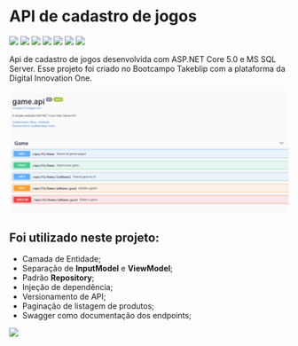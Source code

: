 # API de cadastro de jogos

 ![](https://img.shields.io/badge/C%23-239120?style=for-the-badge&logo=c-sharp&logoColor=white) ![](https://img.shields.io/badge/.NET-5C2D91?style=for-the-badge&logo=dot-net&logoColor=white) ![](https://img.shields.io/badge/NuGet-004880?style=for-the-badge&logo=nuget&logoColor=white) ![](https://img.shields.io/badge/Microsoft-666666?style=for-the-badge&logo=microsoft&logoColor=white) ![](https://img.shields.io/badge/Microsoft%20SQL%20Sever-CC2927?style=for-the-badge&logo=microsoft%20sql%20server&logoColor=white) ![](https://img.shields.io/badge/Git-F05032?style=for-the-badge&logo=git&logoColor=white) ![](https://img.shields.io/badge/Visual_Studio_Code-0078D4?style=for-the-badge&logo=visual%20studio%20code&logoColor=white)


Api de cadastro de jogos desenvolvida com ASP.NET Core 5.0 e MS SQL Server. 
Esse projeto foi criado no Bootcampo Takeblip com a plataforma da Digital Innovation One.

![endpoints image](./Images/api-1.png)

## Foi utilizado neste projeto:
 * Camada de Entidade;
 * Separação de **InputModel** e **ViewModel**;
 * Padrão **Repository**;
 * Injeção de dependência;
 * Versionamento de API;
 * Paginação de listagem de produtos;
 * Swagger como documentação dos endpoints;

![](http://ForTheBadge.com/images/badges/built-with-love.svg)
